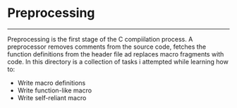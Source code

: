 # Preprocessing
---------------------------------------------------
Preprocessing is the first stage of the C compiilation process. A preprocessor removes comments from the source code, fetches the function definitions from the header file ad replaces macro fragments with code.
In this directory is a collection of tasks i attempted while learning how to:
* Write macro definitions
* Write function-like macro
* Write self-reliant macro